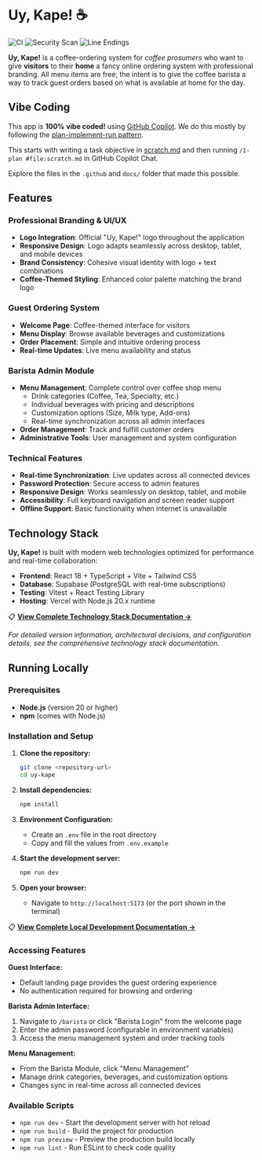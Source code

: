 # Uy, Kape! ☕

![CI](https://github.com/raffertyuy/uy-kape/workflows/CI/badge.svg)
![Security Scan](https://github.com/raffertyuy/uy-kape/workflows/Security%20Scan/badge.svg)
![Line Endings](https://github.com/raffertyuy/uy-kape/workflows/Check%20Line%20Endings/badge.svg)

**Uy, Kape!** is a coffee-ordering system for _coffee prosumers_ who want to give **visitors** to their **home** a fancy online ordering system with professional branding. All menu items are free, the intent is to give the coffee barista a way to track guest orders based on what is available at home for the day.

## Vibe Coding

This app is **100% vibe coded!** using [GitHub Copilot](https://copilot.github.com). We do this mostly by following the [plan-implement-run pattern](https://raffertyuy.com/raztype/vibe-coding-plan-implement-run/).

This starts with writing a task objective in [scratch.md](/scratch.md) and then running `/1-plan #file:scratch.md` in GitHub Copilot Chat.

Explore the files in the `.github` and `docs/` folder that made this possible.

## Features

### Professional Branding & UI/UX
- **Logo Integration**: Official "Uy, Kape!" logo throughout the application
- **Responsive Design**: Logo adapts seamlessly across desktop, tablet, and mobile devices
- **Brand Consistency**: Cohesive visual identity with logo + text combinations
- **Coffee-Themed Styling**: Enhanced color palette matching the brand logo

### Guest Ordering System
- **Welcome Page**: Coffee-themed interface for visitors
- **Menu Display**: Browse available beverages and customizations
- **Order Placement**: Simple and intuitive ordering process
- **Real-time Updates**: Live menu availability and status

### Barista Admin Module
- **Menu Management**: Complete control over coffee shop menu
  - Drink categories (Coffee, Tea, Specialty, etc.)
  - Individual beverages with pricing and descriptions
  - Customization options (Size, Milk type, Add-ons)
  - Real-time synchronization across all admin interfaces
- **Order Management**: Track and fulfill customer orders
- **Administrative Tools**: User management and system configuration

### Technical Features
- **Real-time Synchronization**: Live updates across all connected devices
- **Password Protection**: Secure access to admin features
- **Responsive Design**: Works seamlessly on desktop, tablet, and mobile
- **Accessibility**: Full keyboard navigation and screen reader support
- **Offline Support**: Basic functionality when internet is unavailable

## Technology Stack

**Uy, Kape!** is built with modern web technologies optimized for performance and real-time collaboration:

- **Frontend**: React 18 + TypeScript + Vite + Tailwind CSS
- **Database**: Supabase (PostgreSQL with real-time subscriptions)  
- **Testing**: Vitest + React Testing Library
- **Hosting**: Vercel with Node.js 20.x runtime

📋 **[View Complete Technology Stack Documentation →](docs/specs/technology_stack.md)**

_For detailed version information, architectural decisions, and configuration details, see the comprehensive technology stack documentation._

## Running Locally

### Prerequisites

- **Node.js** (version 20 or higher)
- **npm** (comes with Node.js)

### Installation and Setup

1. **Clone the repository:**

   ```bash
   git clone <repository-url>
   cd uy-kape
   ```

2. **Install dependencies:**

   ```bash
   npm install
   ```

3. **Environment Configuration:**

   - Create an `.env` file in the root directory
   - Copy and fill the values from `.env.example`

4. **Start the development server:**

   ```bash
   npm run dev
   ```

5. **Open your browser:**
   - Navigate to `http://localhost:5173` (or the port shown in the terminal)

📋 **[View Complete Local Development Documentation →](LOCAL_DEVELOPMENT.md)**

### Accessing Features

**Guest Interface:**

- Default landing page provides the guest ordering experience
- No authentication required for browsing and ordering

**Barista Admin Interface:**

1. Navigate to `/barista` or click "Barista Login" from the welcome page
2. Enter the admin password (configurable in environment variables)
3. Access the menu management system and order tracking tools

**Menu Management:**

- From the Barista Module, click "Menu Management"
- Manage drink categories, beverages, and customization options
- Changes sync in real-time across all connected devices

### Available Scripts

- `npm run dev` - Start the development server with hot reload
- `npm run build` - Build the project for production
- `npm run preview` - Preview the production build locally
- `npm run lint` - Run ESLint to check code quality